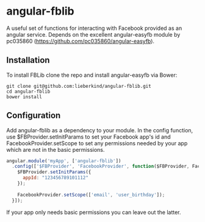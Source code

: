 # angular-fblib
A useful set of functions for interacting with Facebook provided as an angular service. Depends on the excellent angular-easyfb module by pc035860 (https://github.com/pc035860/angular-easyfb).

## Installation
To install FBLib clone the repo and install angular-easyfb via Bower:

```
git clone git@github.com:lieberkind/angular-fblib.git
cd angular-fblib
bower install
```

## Configuration
Add angular-fblib as a dependency to your module. In the config function, use $FBProvider.setInitParams to set your Facebook app's id and FacebookProvider.setScope to set any permissions needed by your app which are not in the basic permissions.

```javascript
angular.module('myApp', ['angular-fblib'])
  .config(['$FBProvider', 'FacebookProvider', function($FBProvider, FacebookProvider) {
    $FBProvider.setInitParams({
      appId: "123456789101112"
    });
    
    FacebookProvider.setScope(['email', 'user_birthday']);
  }]);
```

If your app only needs basic permissions you can leave out the latter.

